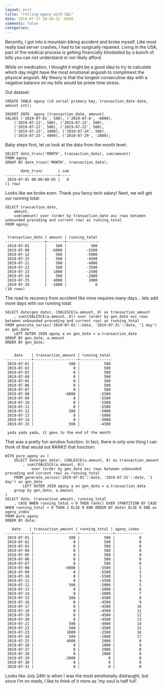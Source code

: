 ```yaml
---
layout: post
title: "rolling agony with SQL"
date: 2019-07-17 10:49:12 -0500
comments: false
categories:
---
```


Recently, I got into a mountain biking accident and broke myself. Like most really bad server crashes, I had to be surgically repaired. Living in the USA, part of the medical process is getting financially blindsided by a bunch of bills you can not understand or nor likely afford.  
  
While on medication, I thought it might be a good idea to try to calculate which day might have the most emotional anguish to compliment the physical anguish. My theory is that the longest consecutive day with a negative balance on my bills would be prime time stress.  
  
Out dataset:
```
CREATE TABLE agony (id serial primary key, transaction_date date, amount int);

INSERT INTO  agony (transaction_date, amount)
VALUES ('2019-07-01', 500), ('2019-07-8', -6000), 
    ('2019-07-12', 500), ('2019-07-15', 500),
    ('2019-07-21', 500), ('2019-07-22', 500),
    ('2019-07-23', 1000), ('2019-07-24', 500),
    ('2019-07-25', 4000), ('2019-07-29', -2000);
```

Baby steps first, let us look at the data from the month level:
```
SELECT date_trunc('MONTH', transaction_date), sum(amount)
FROM agony
GROUP BY date_trunc('MONTH', transaction_date);

       date_trunc       | sum 
------------------------+-----
 2019-07-01 00:00:00-05 |   0
(1 row)
```

Looks like we broke even. Thank you fancy tech salary!  Next, we will get our running total:

```
SELECT transaction_date, 
    amount, 
    sum(amount) over (order by transaction_date asc rows between unbounded preceding and current row) as running_total
FROM agony;


 transaction_date | amount | running_total 
------------------+--------+---------------
 2019-07-01       |    500 |           500
 2019-07-08       |  -6000 |         -5500
 2019-07-12       |    500 |         -5000
 2019-07-15       |    500 |         -4500
 2019-07-21       |    500 |         -4000
 2019-07-22       |    500 |         -3500
 2019-07-23       |   1000 |         -2500
 2019-07-24       |    500 |         -2000
 2019-07-25       |   4000 |          2000
 2019-07-29       |  -2000 |             0
(10 rows)
```

The road to recovery from accident like mine requires many days... lets add more days with our running total:
```
SELECT date(gen_date), COALESCE(a.amount, 0) as transaction_amount
    , sum(COALESCE(a.amount, 0)) over (order by gen_date asc rows between unbounded preceding and current row) as running_total
FROM generate_series('2019-07-01'::date, '2019-07-31'::date, '1 day') as gen_date
    LEFT OUTER JOIN agony a on gen_date = a.transaction_date
GROUP BY gen_date, a.amount
ORDER BY gen_date;


    date    | transaction_amount | running_total 
------------+--------------------+---------------
 2019-07-01 |                500 |           500
 2019-07-02 |                  0 |           500
 2019-07-03 |                  0 |           500
 2019-07-04 |                  0 |           500
 2019-07-05 |                  0 |           500
 2019-07-06 |                  0 |           500
 2019-07-07 |                  0 |           500
 2019-07-08 |              -6000 |         -5500
 2019-07-09 |                  0 |         -5500
 2019-07-10 |                  0 |         -5500
 2019-07-11 |                  0 |         -5500
 2019-07-12 |                500 |         -5000
 2019-07-13 |                  0 |         -5000
 2019-07-14 |                  0 |         -5000
 2019-07-15 |                500 |         -4500

 yada yada yada, it goes to the end of the month
```

That was a pretty fun window function. In fact, there is only one thing I can think of that would out RANK() that function:

```
WITH pure_agony as (
    SELECT date(gen_date), COALESCE(a.amount, 0) as transaction_amount
        , sum(COALESCE(a.amount, 0))    
            over (order by gen_date asc rows between unbounded preceding and current row) as running_total
    FROM generate_series('2019-07-01'::date, '2019-07-31'::date, '1 day') as gen_date
        LEFT OUTER JOIN agony a on gen_date = a.transaction_date
    group by gen_date, a.amount
)
SELECT date, transaction_amount, running_total
    , CASE WHEN running_total < 0 THEN rank() OVER (PARTITION BY CASE WHEN running_total < 0 THEN 1 ELSE 0 END ORDER BY date) ELSE 0 END as agony_index
FROM pure_agony
ORDER BY date;

   date    | transaction_amount | running_total | agony_index 
------------+--------------------+---------------+-------------
 2019-07-01 |                500 |           500 |           0
 2019-07-02 |                  0 |           500 |           0
 2019-07-03 |                  0 |           500 |           0
 2019-07-04 |                  0 |           500 |           0
 2019-07-05 |                  0 |           500 |           0
 2019-07-06 |                  0 |           500 |           0
 2019-07-07 |                  0 |           500 |           0
 2019-07-08 |              -6000 |         -5500 |           1
 2019-07-09 |                  0 |         -5500 |           2
 2019-07-10 |                  0 |         -5500 |           3
 2019-07-11 |                  0 |         -5500 |           4
 2019-07-12 |                500 |         -5000 |           5
 2019-07-13 |                  0 |         -5000 |           6
 2019-07-14 |                  0 |         -5000 |           7
 2019-07-15 |                500 |         -4500 |           8
 2019-07-16 |                  0 |         -4500 |           9
 2019-07-17 |                  0 |         -4500 |          10
 2019-07-18 |                  0 |         -4500 |          11
 2019-07-19 |                  0 |         -4500 |          12
 2019-07-20 |                  0 |         -4500 |          13
 2019-07-21 |                500 |         -4000 |          14
 2019-07-22 |                500 |         -3500 |          15
 2019-07-23 |               1000 |         -2500 |          16
 2019-07-24 |                500 |         -2000 |          17
 2019-07-25 |               4000 |          2000 |           0
 2019-07-26 |                  0 |          2000 |           0
 2019-07-27 |                  0 |          2000 |           0
 2019-07-28 |                  0 |          2000 |           0
 2019-07-29 |              -2000 |             0 |           0
 2019-07-30 |                  0 |             0 |           0
 2019-07-31 |                  0 |             0 |           0
```

Looks like July 24th is when I was the most emotionally distraught, but since I'm on meds, I like to think of it more as 'my soul is half full'.

